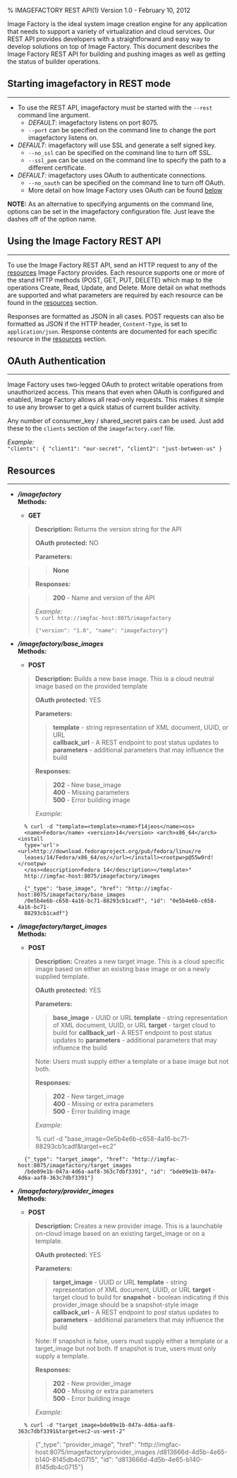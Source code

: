 % IMAGEFACTORY REST API(1) Version 1.0 - February 10, 2012

Image Factory is the ideal system image creation engine for any application that needs to support a variety of virtualization and cloud services. Our REST API provides developers with a straightforward and easy way to develop solutions on top of Image Factory. This document describes the Image Factory REST API for building and pushing images as well as getting the status of builder operations.

## Starting imagefactory in REST mode

---

*   To use the REST API, imagefactory must be started with the `--rest` command line argument. 
    *   _DEFAULT_: imagefactory listens on port 8075.
    *   `--port` can be specified on the command line to change the port imagefactory listens on.
*   _DEFAULT_: imagefactory will use SSL and generate a self signed key. 
    *   `--no_ssl` can be specified on the command line to turn off SSL.
    *   `--ssl_pem` can be used on the command line to specify the path to a different certificate.
*   _DEFAULT_: imagefactory uses OAuth to authenticate connections.
    *   `--no_oauth` can be specified on the command line to turn off OAuth.
    *   More detail on how Image Factory uses OAuth can be found [below](#oauth)

**NOTE:** As an alternative to specifying arguments on the command line, options can be set in the imagefactory configuration file. Just leave the dashes off of the option name.

## Using the Image Factory REST API

---

To use the Image Factory REST API, send an HTTP request to any of the [resources][] Image Factory provides.  Each resource supports one or more of the stand HTTP methods (POST, GET, PUT, DELETE) which map to the operations Create, Read, Update, and Delete. More detail on what methods are supported and what parameters are required by each resource can be found in the [resources][] section.

Responses are formatted as JSON in all cases.  POST requests can also be formatted as JSON if the HTTP header, `Content-Type`, is set to `application/json`. Response contents are documented for each specific resource in the [resources][] section.


<a id="oauth"></a>
## OAuth Authentication

---

Image Factory uses two-legged OAuth to protect writable operations from unauthorized access. This means that even when OAuth is configured and enabled, Image Factory allows all read-only requests. This makes it simple to use any browser to get a quick status of current builder activity.

Any number of consumer_key / shared_secret pairs can be used. Just add these to the `clients` section of the `imagefactory.conf` file.

_Example:_  
    `"clients": {
        "client1": "our-secret",
        "client2": "just-between-us"
    }`

<a id="resources"></a>
## Resources

---

* __*/imagefactory*__  
    **Methods:**
    
    * **GET**

    > **Description:** Returns the version string for the API
    >
    > **OAuth protected:** NO
    >
    > **Parameters:**  
      
    > > __None__
    >
    > **Responses:**  
      
    > > __200__ - Name and version of the API  
    >
    > *Example:*  
    > `% curl http://imgfac-host:8075/imagefactory`
    > 
    > `{"version": "1.0", "name": "imagefactory"}`

* __*/imagefactory/base_images*__  
    **Methods:**

    * **POST**
    
    >  **Description:** Builds a new base image.  This is a cloud neutral image based on the provided template
    >
    > **OAuth protected:** YES
    >
    > **Parameters:** 
    >
    > > __template__ - string representation of XML document, UUID, or URL  
    > > __callback_url__ - A REST endpoint to post status updates to  
    > > __parameters__ - additional parameters that may influence the build  
    >
    > **Responses:**  
    >
    > > __202__ - New base_image  
    > > __400__ - Missing parameters  
    > > __500__ - Error building image
    >
    > *Example:*  
    >  
        % curl -d "template=<template><name>f14jeos</name><os>   
        <name>Fedora</name> <version>14</version> <arch>x86_64</arch> <install  
        type='url'> <url>http://download.fedoraproject.org/pub/fedora/linux/re  
        leases/14/Fedora/x86_64/os/</url></install><rootpw>p@55w0rd!</rootpw>  
        </os><description>Fedora 14</description></template>"  
        http://imgfac-host:8075/imagefactory/images
    >
    >  
        {"_type": "base_image", "href": "http://imgfac-host:8075/imagefactory/base_images  
        /0e5b4e6b-c658-4a16-bc71-88293cb1cadf", "id": "0e5b4e6b-c658-4a16-bc71-  
        88293cb1cadf"}

* __*/imagefactory/target_images*__  
    **Methods:**

    * **POST**
    
    >  **Description:** Creates a new target image.  This is a cloud specific image based on
       either an existing base image or on a newly supplied template.
    >
    > **OAuth protected:** YES
    > 
    > **Parameters:**  
    > > __base_image__ - UUID or URL 
    > > __template__ - string representation of XML document, UUID, or URL 
    > > __target__ - target cloud to build for 
    > > __callback_url__ - A REST endpoint to post status updates to 
    > > __parameters__ - additional parameters that may influence the build
    >
    > Note: Users must supply either a template or a base image but not both.
    >
    > **Responses:**  
    >
    > > __202__ - New target_image  
    > > __400__ - Missing or extra parameters  
    > > __500__ - Error building image
    >
    > *Example:*  
    >  
    >   % curl -d "base_image=0e5b4e6b-c658-4a16-bc71-88293cb1cadf&target=ec2"
    >
    >  
        {"_type": "target_image", "href": "http://imgfac-host:8075/imagefactory/target_images
        /bde09e1b-047a-4d6a-aaf8-363c7dbf3391", "id": "bde09e1b-047a-4d6a-aaf8-363c7dbf3391"}

* __*/imagefactory/provider_images*__  
    **Methods:**

    * **POST**
    
    >  **Description:** Creates a new provider image.  This is a launchable on-cloud image based
       on an existing target_image or on a template.
    >
    > **OAuth protected:** YES
    >
    > **Parameters:**
    >
    > > __target_image__ - UUID or URL 
    > > __template__ - string representation of XML document, UUID, or URL 
    > > __target__ - target cloud to build for 
    > > __snapshot__ - boolean indicating if this provider_image should be a snapshot-style image 
    > > __callback_url__ - A REST endpoint to post status updates to 
    > > __parameters__ - additional parameters that may influence the build
    >
    > Note: If snapshot is false, users must supply either a template or a target_image but not
      both.  If snapshot is true, users must only supply a template.
    >
    > **Responses:**  
    >
    > > __202__ - New provider_image  
    > > __400__ - Missing or extra parameters  
    > > __500__ - Error building image
    >
    > *Example:*  
    >  
        % curl -d "target_image=bde09e1b-047a-4d6a-aaf8-363c7dbf3391&target=ec2-us-west-2"
    >
    >  
    >  {"_type": "provider_image", "href": "http://imgfac-host:8075/imagefactory/provider_images
        /d813666d-4d5b-4e65-b140-8145db4c0715", "id": "d813666d-4d5b-4e65-b140-8145db4c0715"}


<!-- links -->
[resources]: #resources (Resources)
